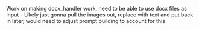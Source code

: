 Work on making docx_handler work, need to be able to use docx files as input - Likely just gonna pull the images out, replace with text and put back in later, would need to adjust prompt building to account for this